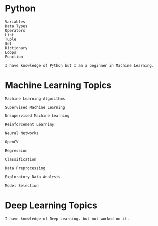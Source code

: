 # Python
```
Variables
Data Types
Operators
List 
Tuple
Set 
Dictionary
Loops 
Function
```
```
I have knowledge of Python but I am a beginner in Machine Learning.
```

# Machine Learning Topics
```
Machine Learning Algorithms

Supervised Machine Learning

Unsupervised Machine Learning

Reinforcement Learning

Neural Networks

OpenCV

Regression

Classification

Data Preprocessing

Exploratory Data Analysis

Model Selection
```
# Deep Learning Topics
```
I have knowledge of Deep Learning. but not worked on it.
